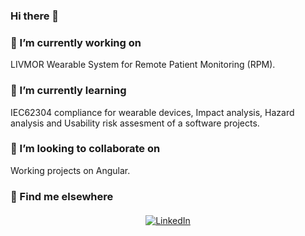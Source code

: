### Hi there 👋

### 🔭 I’m currently working on 
LIVMOR Wearable System for Remote Patient Monitoring (RPM).

### 🌱 I’m currently learning
IEC62304 compliance for wearable devices, Impact analysis, Hazard analysis and Usability risk assesment of a software projects.

###  👯 I’m looking to collaborate on
Working projects on Angular.

### 📢 Find me elsewhere
<p align="center">
  <a href="https://www.linkedin.com/in/ashutosh-mishra-714a52b2/">
    <img src="" alt="LinkedIn" style="vertical-align:top; margin:4px">
  </a>
</p>


<!--
**99002508/99002508** is a ✨ _special_ ✨ repository because its `README.md` (this file) appears on your GitHub profile.

Here are some ideas to get you started:

- 🔭 I’m currently working on ...
- 🌱 I’m currently learning ...
- 👯 I’m looking to collaborate on ...
- 🤔 I’m looking for help with ...
- 💬 Ask me about ...
- 📫 How to reach me: ...
- 😄 Pronouns: ...
- ⚡ Fun fact: ...
-->
